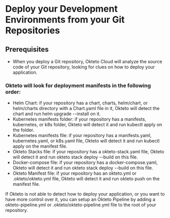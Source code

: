 # Deploy your Development Environments from your Git Repositories

## Prerequisites​

 - When you deploy a Git repository, Okteto Cloud will analyze the source code of your Git repository, looking for clues on how to deploy your application.

### Okteto will look for deployment manifests in the following order:

 - Helm Chart: if your repository has a chart, charts, helm/chart, or helm/charts directory with a Chart.yaml file in it, Okteto will detect the chart and run helm upgrade --install on it.
 - Kubernetes manifests folder: if your repository has a manifests, kubernetes, or k8s folder, Okteto will detect it and run kubectl apply on the folder.
 - Kubernetes manifests file: if your repository has a manifests.yaml, kubernetes.yaml, or k8s.yaml file, Okteto will detect it and run kubectl apply on the manifest file.
 - Okteto Stacks file: if your repository has a okteto-stack.yaml file, Okteto will detect it and run okteto stack deploy --build on this file.
 - Docker-compose file: if your repository has a docker-compose.yaml, Okteto will detect it and run okteto stack deploy --build on this file.
 - Okteto Manifest file: if your repository has an okteto.yml or .okteto/okteto.yml file, Okteto will detect it and run okteto push on the manifest file.
 
If Okteto is not able to detect how to deploy your application, or you want to have more control over it, you can setup an Okteto Pipeline by adding a okteto-pipeline.yml or .okteto/okteto-pipeline.yml file to the root of your repository.      

